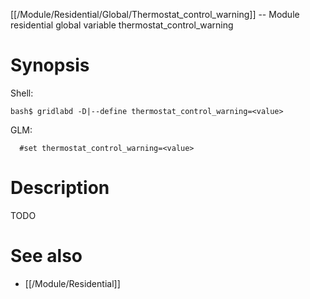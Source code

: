 [[/Module/Residential/Global/Thermostat_control_warning]] -- Module residential global variable thermostat_control_warning

# Synopsis
Shell:
~~~
bash$ gridlabd -D|--define thermostat_control_warning=<value>
~~~
GLM:
~~~
  #set thermostat_control_warning=<value>
~~~

# Description

TODO

# See also
* [[/Module/Residential]]
